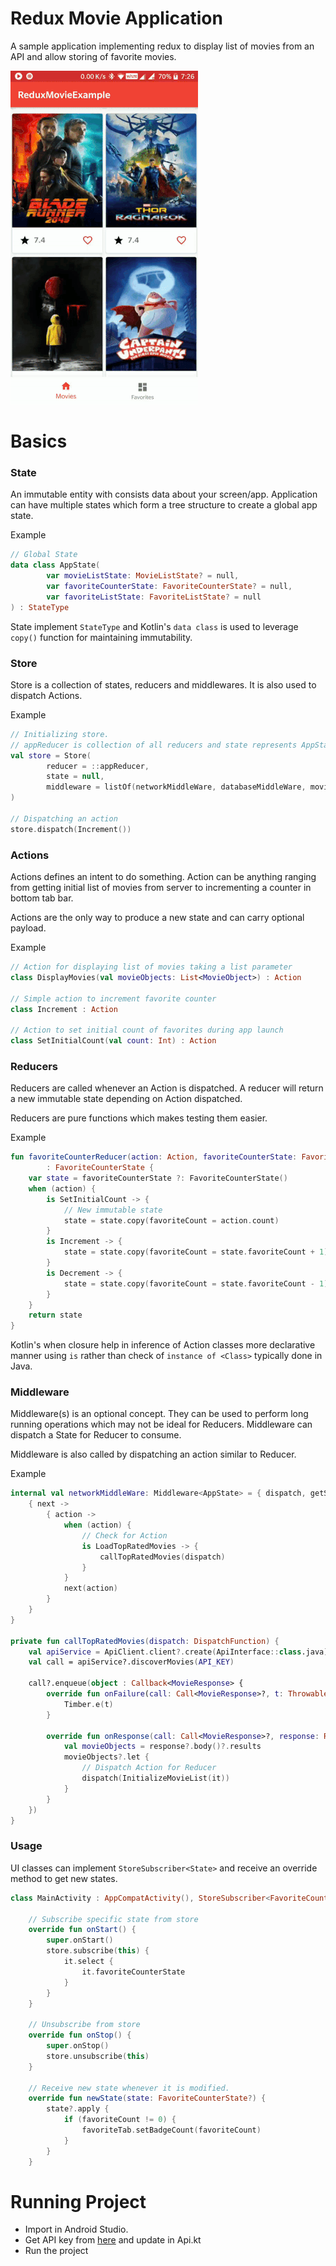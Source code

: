# Redux Movie Application

A sample application implementing redux to display list of movies from
an API and allow storing of favorite movies.

![](./docs/movie.gif)

# Basics

### State
An immutable entity with consists data about your screen/app. Application
can have multiple states which form a tree structure to create a global app
state.

Example
```kotlin
// Global State
data class AppState(
        var movieListState: MovieListState? = null,
        var favoriteCounterState: FavoriteCounterState? = null,
        var favoriteListState: FavoriteListState? = null
) : StateType
```

State implement ```StateType``` and Kotlin's ```data class``` is used
to leverage ```copy()``` function for maintaining immutability.

### Store
Store is a collection of states, reducers and middlewares. It is also used
to dispatch Actions.

Example
```kotlin
// Initializing store.
// appReducer is collection of all reducers and state represents AppState
val store = Store(
        reducer = ::appReducer,
        state = null,
        middleware = listOf(networkMiddleWare, databaseMiddleWare, movieMiddleWare)
)

// Dispatching an action
store.dispatch(Increment())
```

### Actions
Actions defines an intent to do something. Action can be anything
ranging from getting initial list of movies from server to incrementing
a counter in bottom tab bar.

Actions are the only way to produce a new state and can carry optional
payload.

Example
```kotlin
// Action for displaying list of movies taking a list parameter
class DisplayMovies(val movieObjects: List<MovieObject>) : Action

// Simple action to increment favorite counter
class Increment : Action

// Action to set initial count of favorites during app launch
class SetInitialCount(val count: Int) : Action
```

### Reducers
Reducers are called whenever an Action is dispatched. A reducer will
return a new immutable state depending on Action dispatched.

Reducers are pure functions which makes testing them easier.

Example
```kotlin
fun favoriteCounterReducer(action: Action, favoriteCounterState: FavoriteCounterState?)
        : FavoriteCounterState {
    var state = favoriteCounterState ?: FavoriteCounterState()
    when (action) {
        is SetInitialCount -> {
            // New immutable state
            state = state.copy(favoriteCount = action.count)
        }
        is Increment -> {
            state = state.copy(favoriteCount = state.favoriteCount + 1)
        }
        is Decrement -> {
            state = state.copy(favoriteCount = state.favoriteCount - 1)
        }
    }
    return state
}
```

Kotlin's when closure help in inference of Action classes more declarative
manner using ```is``` rather than check of ```instance of <Class>``` typically
done in Java.

### Middleware
Middleware(s) is an optional concept. They can be used to perform long
running operations which may not be ideal for Reducers. Middleware can
dispatch a State for Reducer to consume.

Middleware is also called by dispatching an action similar to Reducer.

Example
```kotlin
internal val networkMiddleWare: Middleware<AppState> = { dispatch, getState ->
    { next ->
        { action ->
            when (action) {
                // Check for Action
                is LoadTopRatedMovies -> {
                    callTopRatedMovies(dispatch)
                }
            }
            next(action)
        }
    }
}

private fun callTopRatedMovies(dispatch: DispatchFunction) {
    val apiService = ApiClient.client?.create(ApiInterface::class.java)
    val call = apiService?.discoverMovies(API_KEY)

    call?.enqueue(object : Callback<MovieResponse> {
        override fun onFailure(call: Call<MovieResponse>?, t: Throwable?) {
            Timber.e(t)
        }

        override fun onResponse(call: Call<MovieResponse>?, response: Response<MovieResponse>?) {
            val movieObjects = response?.body()?.results
            movieObjects?.let {
                // Dispatch Action for Reducer
                dispatch(InitializeMovieList(it))
            }
        }
    })
}
```

### Usage
UI classes can implement ```StoreSubscriber<State>``` and receive an
override method to get new states.

```kotlin
class MainActivity : AppCompatActivity(), StoreSubscriber<FavoriteCounterState?> {

    // Subscribe specific state from store
    override fun onStart() {
        super.onStart()
        store.subscribe(this) {
            it.select {
                it.favoriteCounterState
            }
        }
    }

    // Unsubscribe from store
    override fun onStop() {
        super.onStop()
        store.unsubscribe(this)
    }

    // Receive new state whenever it is modified.
    override fun newState(state: FavoriteCounterState?) {
        state?.apply {
            if (favoriteCount != 0) {
                favoriteTab.setBadgeCount(favoriteCount)
            }
        }
    }
```

# Running Project
- Import in Android Studio.
- Get API key from [here](https://developers.themoviedb.org/3/getting-started/introduction)
and update in Api.kt
- Run the project